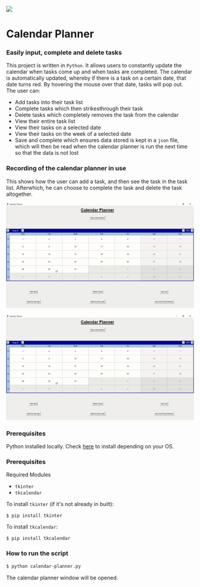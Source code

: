 ![](https://github.com/HJH-08/calendar-planner/blob/main/%F0%9F%93%86_Calendar_Planner.png)

# Calendar Planner

### Easily input, complete and delete tasks

This project is written in `Python`. It allows users to constantly update the calendar when tasks 
come up and when tasks are completed. The calendar is automatically updated, whereby if there is a task on a certain date, that date turns red. By hovering the mouse over that date, tasks will pop out.
The user can:

* Add tasks into their task list
* Complete tasks which then strikesthrough their task
* Delete tasks which completely removes the task from the calendar
* View their entire task list
* View their tasks on a selected date
* View their tasks on the week of a selected date
* Save and complete which ensures data stored is kept in a `json` file, which will then be read when the calendar planner is run the next time so that the data is not lost

### Recording of the calendar planner in use

This shows how the user can add a task, and then see the task in the task list. Afterwhich, he can choose to complete the task and delete the task altogether.


![](https://github.com/HJH-08/calendar-planner/blob/main/Calendar%20Planner%20recording.gif)


![Recording of calendar planner](https://github.com/HJH-08/calendar-planner/blob/main/Calendar%20Planner%20recording.gif)


### Prerequisites

Python installed locally. Check [here](https://www.python.org/downloads/) to install depending on your OS.

### Prerequisites
Required Modules
- `tkinter`
- `tkcalendar`

To install `tkinter` (if it's not already in built):
```
$ pip install tkinter
```

To install `tkcalendar`: 
```
$ pip install tkcalendar
```

### How to run the script
``` bash
$ python calendar-planner.py
```

The calendar planner window will be opened.